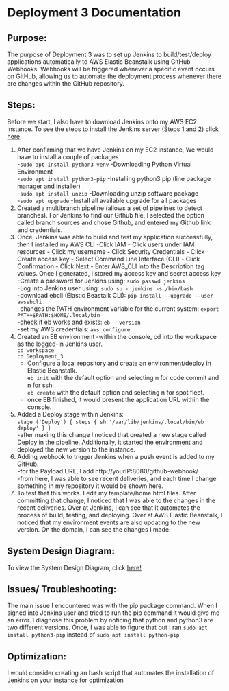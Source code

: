 # Deployment 3 Documentation
## Purpose:
The purpose of Deployment 3 was to set up Jenkins to build/test/deploy applications automatically to AWS Elastic Beanstalk using GitHub Webhooks. Webhooks will be triggered whenever a specific event occurs on GitHub, allowing us to automate the deployment process whenever there are changes within the GitHub repository.

## Steps:
Before we start, I also have to download Jenkins onto my AWS EC2 instance. To see the steps to install the Jenkins server (Steps 1 and 2) click [here](https://github.com/auzhangLABS/Installing-Jenkins). 
1. After confirming that we have Jenkins on my EC2 instance, We would have to install a couple of packages
   <br> -`sudo apt install python3-venv`
     -Downloading Python Virtual Environment
   <br> -`sudo apt install python3-pip`
     -Installing python3 pip (line package manager and installer)
   <br> -`sudo apt install unzip`
     -Downloading unzip software package
   <br> -`sudo apt upgrade`
     -Install all available upgrade for all packages
3. Created a multibranch pipeline (allows a set of pipelines to detect branches). For Jenkins to find our Github file, I selected the option called branch sources and chose Github, and entered my Github link and credentials.
4. Once, Jenkins was able to build and test my application successfully, then I installed my AWS CLI
   -Click IAM - Click users under IAM resources - Click my username - Click Security Credentials - Click Create access key - Select Command Line Interface (CLI) - Click Confirmation - Click Next - Enter AWS_CLI into the Description tag values. Once I generated, I stored my access key and secret access key
  <br> -Create a password for Jenkins using: 
     `sudo passwd jenkins` 
  <br> -Log into Jenkins user using:
     `sudo su - jenkins -s /bin/bash`
  <br>-download ebcli (Elastic Beastalk CLI):
     `pip install --upgrade --user awsebcli`
  <br> -changes the PATH environment variable for the current system:
     `export PATH=$PATH:$HOME/.local/bin`
  <br> -check if eb works and exists:
     `eb --version`
  <br> -set my AWS credentials:
     `aws configure`
5. Created an EB environment
   -within the console, cd into the workspace as the logged-in Jenkins user.
    <br> `cd workspace`
    <br> `cd Deployment_3`
   - Configure a local repository and create an environment/deploy in Elastic Beanstalk.
     <br> `eb init` with the default option and selecting n for code commit and n for ssh.
     <br> `eb create` with the default option and selecting n for spot fleet.
   - once EB finished, it would present the application URL within the console.
6. Added a Deploy stage within Jenkins:
   <br> `stage ('Deploy') { steps { sh '/var/lib/jenkins/.local/bin/eb deploy' } }`
   <br> -after making this change I noticed that created a new stage called Deploy in the pipeline. Additionally, it started the environment and deployed the new version to the instance.
7. Adding webhook to trigger Jenkins when a push event is added to my GitHub.
   <br> -for the Payload URL, I add http://yourIP:8080/github-webhook/
   <br> -from here, I was able to see recent deliveries, and each time I change something in my repository it would be shown here.
8. To test that this works. I edit my template/home.html files. After committing that change, I noticed that I was able to the changes in the recent deliveries. Over at Jenkins, I can see that it automates the process of build, testing, and deploying. Over at AWS Elastic Beanstalk, I noticed that my environment events are also updating to the new version. On the domain, I can see the changes I made. 

## System Design Diagram:
To view the System Design Diagram, click [here!](https://github.com/auzhangLABS/c4_deployment3/blob/main/diagram.png)

## Issues/ Troubleshooting:
The main issue I encountered was with the pip package command. When I signed into Jenkins user and tried to run the pip command it would give me an error. I diagnose this problem by noticing that python and python3 are two different versions. Once, I was able to figure that out I ran `sudo apt install python3-pip` instead of `sudo apt install python-pip`

## Optimization:
I would consider creating an bash script that automates the installation of Jenkins on your instance for optimization
